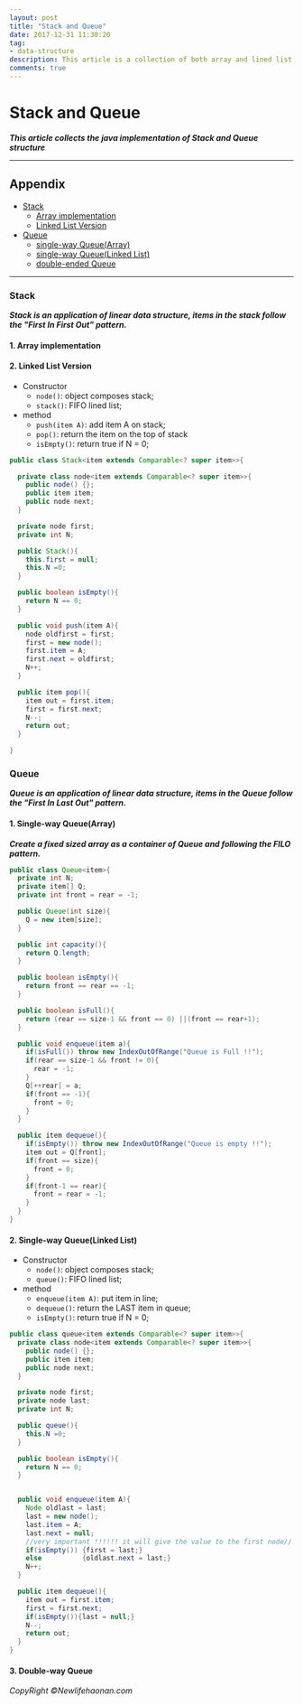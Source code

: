 ```yaml
---
layout: post
title: "Stack and Queue"
date: 2017-12-31 11:30:20
tag:
- data-structure
description: This article is a collection of both array and lined list implementation of Stack and Queue.
comments: true
---
```


# Stack and Queue
**_This article collects the java implementation of Stack and Queue structure_**

<hr />

## Appendix

* [Stack](#Stack)
  * [Array implementation](#arraystack)
  * [Linked List Version](#llstack)
* [Queue](#Queue)
  * [single-way Queue(Array)](#swqarray)
  * [single-way Queue(Linked List)](#swqLL)
  * [double-ended Queue](#double)

<hr />

### <a name="Stack">Stack<a />
**_Stack is an application of linear data structure, items in the stack follow the "First In First Out" pattern._**
#### <a name="arraystack">1. Array implementation<a />

#### <a name="llstack">2. Linked List Version<a />

* Constructor
  * `node()`: object composes stack;
  * `stack()`: FIFO lined list;
* method
  * `push(item A)`: add item A on stack;
  * `pop()`: return the item on the top of stack
  * `isEmpty()`: return true if N = 0;

```java
public class Stack<item extends Comparable<? super item>>{

  private class node<item extends Comparable<? super item>>{
    public node() {};
    public item item;
    public node next;
  }

  private node first;
  private int N;

  public Stack(){
    this.first = null;
    this.N =0;
  }

  public boolean isEmpty(){
    return N == 0;
  }

  public void push(item A){
    node oldfirst = first;
    first = new node();
    first.item = A;
    first.next = oldfirst;
    N++;
  }

  public item pop(){
    item out = first.item;
    first = first.next;
    N--;
    return out;
  }

}
```

### <a name="Queue">Queue<a />
**_Queue is an application of linear data structure, items in the Queue follow the "First In Last Out" pattern._**
#### <a name="single">1. Single-way Queue(Array)<a />
**_Create a fixed sized array as a container of Queue and following the FILO pattern._**

```java
public class Queue<item>{
  private int N;
  private item[] Q;
  private int front = rear = -1;

  public Queue(int size){
    Q = new item[size];
  }

  public int capacity(){
    return Q.length;
  }

  public boolean isEmpty(){
    return front == rear == -1;
  }

  public boolean isFull(){
    return (rear == size-1 && front == 0) ||(front == rear+1);
  }

  public void enqueue(item a){
    if(isFull()) throw new IndexOutOfRange("Queue is Full !!");
    if(rear == size-1 && front != 0){
      rear = -1;
    }
    Q[++rear] = a;
    if(front == -1){
      front = 0;
    }
  }

  public item dequeue(){
    if(isEmpty()) throw new IndexOutOfRange("Queue is empty !!");
    item out = Q[front];
    if(front == size){
      front = 0;
    }
    if(front-1 == rear){
      front = rear = -1;
    }
  }
}

```

#### <a name="single">2. Single-way Queue(Linked List)<a />

* Constructor
  * `node()`: object composes stack;
  * `queue()`: FIFO lined list;
* method
  * `enqueue(item A)`: put item in line;
  * `dequeue()`: return the LAST item in queue;
  * `isEmpty()`: return true if N = 0;

```java
public class queue<item extends Comparable<? super item>>{
  private class node<item extends Comparable<? super item>>{
    public node() {};
    public item item;
    public node next;
  }

  private node first;
  private node last;
  private int N;

  public queue(){
    this.N =0;
  }

  public boolean isEmpty(){
    return N == 0;
  }


  public void enqueue(item A){
    Node oldlast = last;
    last = new node();
    last.item = A;
    last.next = null;
    //very important !!!!!! it will give the value to the first node//
    if(isEmpty()) {first = last;}
    else          {oldlast.next = last;}
    N++;
  }

  public item dequeue(){
    item out = first.item;
    first = first.next;
    if(isEmpty()){last = null;}
    N--;
    return out;
  }
}
```

#### <a name="double">3. Double-way Queue<a />


_CopyRight &copy;Newlifehaonan.com_
